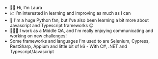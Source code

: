 - 👋🏽 Hi, I’m Laura
- 📈 I’m interested in learning and improving as much as I can
- 🐍 I'm a huge Python fan, but I've also been learning a bit more about Javascript and Typescript frameworks 😉
- 👩🏽‍💻 I work as a Middle QA, and I'm really enjoying communicating and working on new challenges!
- Some frameworks and languages I'm used to are Selenium, Cypress, RestSharp, Appium and little bit of k6 - With C#, .NET and Typescript/Javascript
